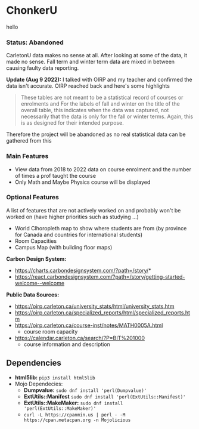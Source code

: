 # ChonkerU
hello
### Status: Abandoned

CarletonU data makes no sense at all. After looking at some of the data, it made no sense. Fall term and winter term data are mixed in between causing faulty data reporting.

**Update (Aug 9 2022):** I talked with OIRP and my teacher and confirmed the data isn't accurate. OIRP reached back and here's some highlights
> These tables are not meant to be a statistical record of courses or enrolments
and
> For the labels of fall and winter on the title of the overall table, this indicates when the data was captured, not necessarily that the data is only for the fall or winter terms.  Again, this is as designed for their intended purpose.

Therefore the project will be abandoned as no real statistical data can be gathered from this

### Main Features
* View data from 2018 to 2022 data on course enrolment and the number of times a prof taught the course
* Only Math and Maybe Physics course will be displayed

### Optional Features
A list of features that are not actively worked on and probably won't be worked on (have higher priorities such as studying ...)
* World Clhoropleth map to show where students are from (by province for Canada and countries for international students)
* Room Capacities
* Campus Map (with building floor maps)

**Carbon Design System:**
* https://charts.carbondesignsystem.com/?path=/story/*
* https://react.carbondesignsystem.com/?path=/story/getting-started-welcome--welcome

**Public Data Sources:**
* https://oirp.carleton.ca/university_stats/html/university_stats.htm
* https://oirp.carleton.ca/specialized_reports/html/specialized_reports.htm
* https://oirp.carleton.ca/course-inst/notes/MATH0005A.html
    * course room capacity
* https://calendar.carleton.ca/search/?P=BIT%201000
    * course information and description
## Dependencies
* **html5lib:** `pip3 install html5lib`
* Mojo Dependecies:
	* **Dumpvalue:** `sudo dnf install 'perl(Dumpvalue)'`
	* **ExtUtils::Manifest** `sudo dnf install 'perl(ExtUtils::Manifest)'`
	* **ExtUtils::MakeMaker:** `sudo dnf install 'perl(ExtUtils::MakeMaker)'`
	* `curl -L https://cpanmin.us | perl - -M https://cpan.metacpan.org -n Mojolicious`
